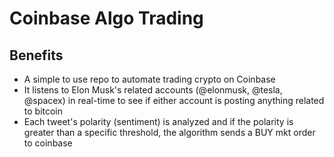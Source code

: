 # Coinbase Algo Trading

## Benefits
- A simple to use repo to automate trading crypto on Coinbase
- It listens to Elon Musk's related accounts (@elonmusk, @tesla, @spacex) in real-time to see if either account is posting anything related to bitcoin
- Each tweet's polarity (sentiment) is analyzed and if the polarity is greater than a specific threshold, the algorithm sends a BUY mkt order to coinbase
